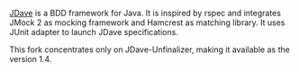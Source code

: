 [JDave][1] is a BDD framework for Java. It is inspired by rspec and integrates JMock 2 as mocking framework and Hamcrest as matching library. It uses JUnit adapter to launch JDave specifications.

This fork concentrates only on JDave-Unfinalizer, making it available as the version 1.4.

[1]: http://jdave.org/

